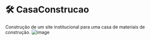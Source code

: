 # 🛠️ CasaConstrucao
Construção de um site institucional para uma casa de  materiais de construção.
![image](https://github.com/user-attachments/assets/8f949707-8608-4cdf-9083-82d1fd184105)
